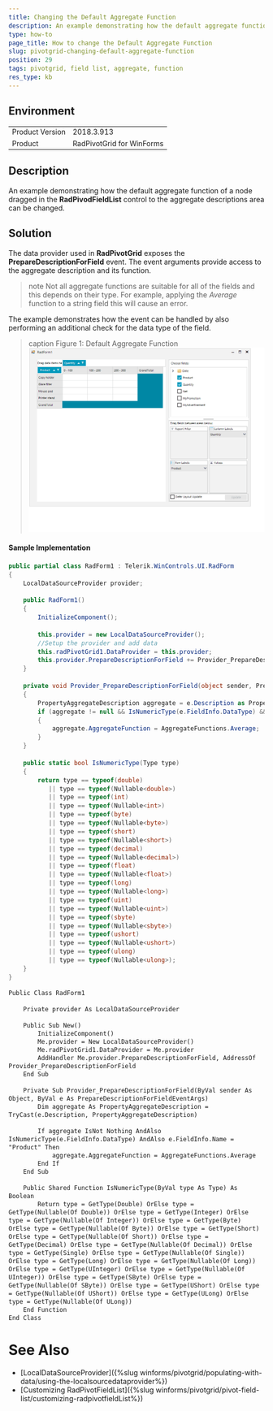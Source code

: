 ```yaml
---
title: Changing the Default Aggregate Function
description: An example demonstrating how the default aggregate function of a node dragged in the RadPivodFieldList control to the aggregate descriptions area can be changed.
type: how-to
page_title: How to change the Default Aggregate Function  
slug: pivotgrid-changing-default-aggregate-function
position: 29
tags: pivotgrid, field list, aggregate, function
res_type: kb
---
```


## Environment
<table>
	<tr>
		<td>Product Version</td>
		<td>2018.3.913</td>
	</tr>
	<tr>
		<td>Product</td>
		<td>RadPivotGrid for WinForms</td>
	</tr>
</table>


## Description

An example demonstrating how the default aggregate function of a node dragged in the **RadPivodFieldList** control to the aggregate descriptions area can be changed.

## Solution

The data provider used in **RadPivotGrid** exposes the **PrepareDescriptionForField** event. The event arguments provide access to the aggregate description and its function. 

>note Not all aggregate functions are suitable for all of the fields and this depends on their type. For example, applying the *Average* function to a string field this will cause an error.
 
The example demonstrates how the event can be handled by also performing an additional check for the data type of the field.

>caption Figure 1: Default Aggregate Function
![pivotgrid-changing-default-aggregate-function 001](images/pivotgrid-changing-default-aggregate-function.gif)

#### Sample Implementation

````C#
public partial class RadForm1 : Telerik.WinControls.UI.RadForm
{
    LocalDataSourceProvider provider;

    public RadForm1()
    {
        InitializeComponent();

        this.provider = new LocalDataSourceProvider();
        //Setup the provider and add data
        this.radPivotGrid1.DataProvider = this.provider;
        this.provider.PrepareDescriptionForField += Provider_PrepareDescriptionForField;
    }

    private void Provider_PrepareDescriptionForField(object sender, PrepareDescriptionForFieldEventArgs e)
    {
        PropertyAggregateDescription aggregate = e.Description as PropertyAggregateDescription;
        if (aggregate != null && IsNumericType(e.FieldInfo.DataType) && e.FieldInfo.Name == "Product")
        {
            aggregate.AggregateFunction = AggregateFunctions.Average;
        }
    }

    public static bool IsNumericType(Type type)
    {
        return type == typeof(double)
           || type == typeof(Nullable<double>)
           || type == typeof(int)
           || type == typeof(Nullable<int>)
           || type == typeof(byte)
           || type == typeof(Nullable<byte>)
           || type == typeof(short)
           || type == typeof(Nullable<short>)
           || type == typeof(decimal)
           || type == typeof(Nullable<decimal>)
           || type == typeof(float)
           || type == typeof(Nullable<float>)
           || type == typeof(long)
           || type == typeof(Nullable<long>)
           || type == typeof(uint)
           || type == typeof(Nullable<uint>)
           || type == typeof(sbyte)
           || type == typeof(Nullable<sbyte>)
           || type == typeof(ushort)
           || type == typeof(Nullable<ushort>)
           || type == typeof(ulong)
           || type == typeof(Nullable<ulong>);
    }
}

````
````VB.NET
Public Class RadForm1

    Private provider As LocalDataSourceProvider

    Public Sub New()
        InitializeComponent()
        Me.provider = New LocalDataSourceProvider()
        Me.radPivotGrid1.DataProvider = Me.provider
        AddHandler Me.provider.PrepareDescriptionForField, AddressOf Provider_PrepareDescriptionForField
    End Sub

    Private Sub Provider_PrepareDescriptionForField(ByVal sender As Object, ByVal e As PrepareDescriptionForFieldEventArgs)
        Dim aggregate As PropertyAggregateDescription = TryCast(e.Description, PropertyAggregateDescription)

        If aggregate IsNot Nothing AndAlso IsNumericType(e.FieldInfo.DataType) AndAlso e.FieldInfo.Name = "Product" Then
            aggregate.AggregateFunction = AggregateFunctions.Average
        End If
    End Sub

    Public Shared Function IsNumericType(ByVal type As Type) As Boolean
        Return type = GetType(Double) OrElse type = GetType(Nullable(Of Double)) OrElse type = GetType(Integer) OrElse type = GetType(Nullable(Of Integer)) OrElse type = GetType(Byte) OrElse type = GetType(Nullable(Of Byte)) OrElse type = GetType(Short) OrElse type = GetType(Nullable(Of Short)) OrElse type = GetType(Decimal) OrElse type = GetType(Nullable(Of Decimal)) OrElse type = GetType(Single) OrElse type = GetType(Nullable(Of Single)) OrElse type = GetType(Long) OrElse type = GetType(Nullable(Of Long)) OrElse type = GetType(UInteger) OrElse type = GetType(Nullable(Of UInteger)) OrElse type = GetType(SByte) OrElse type = GetType(Nullable(Of SByte)) OrElse type = GetType(UShort) OrElse type = GetType(Nullable(Of UShort)) OrElse type = GetType(ULong) OrElse type = GetType(Nullable(Of ULong))
    End Function
End Class
````

# See Also
* [LocalDataSourceProvider]({%slug winforms/pivotgrid/populating-with-data/using-the-localsourcedataprovider%})
* [Customizing RadPivotFieldList]({%slug winforms/pivotgrid/pivot-field-list/customizing-radpivotfieldList%})